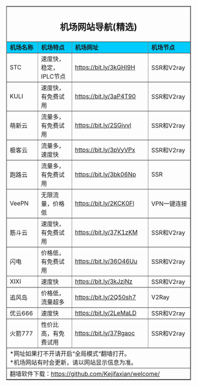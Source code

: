 <table width="100%" border="1" align="center" cellpadding="10" cellspacing="0">
  <tr>
    <td colspan="4" align="center"><h2>机场网站导航(精选)</h2></td>
  </tr>
  <tr>
    <td width="133" bgcolor="#00CCFF"><strong>机场名称</strong></td>
    <td width="228" bgcolor="#00CCFF"><strong>机场特点</strong></td>
    <td width="269" bgcolor="#00CCFF"><strong>机场网址</strong></td>
    <td width="280" bgcolor="#00CCFF"><strong>机场节点</strong></td>
  </tr>
  <tr>
    <td>STC</td>
    <td>速度快，稳定， IPLC节点 </td>
    <td><a href="https://mqk4azjxg8skg6gfelpb.stcserver-cloud.com/auth/register?code=9wdD" target="_blank">https://bit.ly/3kGHl9H</a></td>
    <td>SSR和V2ray</td>
  </tr>
  <tr>
    <td>KULI</td>
    <td>速度快，有免费试用</td>
    <td><a href="https://bit.ly/3aP4T90" target="_blank">https://bit.ly/3aP4T90</a></td>
    <td>SSR和V2ray</td>
  </tr>
  <tr>
    <td>萌新云</td>
    <td>流量多，有免费试用</td>
    <td><a href="https://bit.ly/2SGivvl" target="_blank">https://bit.ly/2SGivvl</a></td>
    <td>SSR和V2ray</td>
  </tr>
  <tr>
    <td>极客云</td>
    <td>流量多，速度快</td>
    <td><a href="https://bit.ly/3pVyVPx" target="_blank">https://bit.ly/3pVyVPx</a></td>
    <td>SSR和V2ray</td>
  </tr>
  <tr>
    <td>跑路云</td>
    <td>流量多，有免费试用</td>
    <td><a href="https://bit.ly/3bk06Np" target="_blank">https://bit.ly/3bk06Np</a></td>
    <td>SSR</td>
  </tr>
  <tr>
    <td>VeePN</td>
    <td>无限流量，价格低</td>
    <td><a href="https://bit.ly/2KCK0Fl" target="_blank">https://bit.ly/2KCK0Fl</a></td>
    <td>VPN一键连接</td>
  </tr>
  <tr>
    <td>筋斗云</td>
    <td>速度快，有免费试用</td>
    <td><a href="https://bit.ly/37K1zKM" target="_blank">https://bit.ly/37K1zKM</a></td>
    <td>SSR和V2ray</td>
  </tr>
  <tr>
    <td>闪电</td>
    <td>价格低，有免费试用</td>
    <td><a href="https://freemycloud.me/auth/register?code=JyKA" target="_blank">https://bit.ly/36O46Uu</a></td>
    <td>SSR和V2ray</td>
  </tr>
  <tr>
    <td>XIXI</td>
    <td>速度快</td>
    <td><a href="https://bit.ly/3kJzjNz" target="_blank">https://bit.ly/3kJzjNz</a></td>
    <td>SSR和V2ray</td>
  </tr>
  <tr>
    <td>追风岛</td>
    <td>价格低，流量超多</td>
    <td><a href="https://bit.ly/2Q50sh7" target="_blank">https://bit.ly/2Q50sh7</a></td>
    <td>V2Ray</td>
  </tr>
  <tr>
    <td>优云666</td>
    <td>速度快</td>
    <td><a href="https://bit.ly/2LeMaLD" target="_blank">https://bit.ly/2LeMaLD</a></td>
    <td>SSR和V2ray</td>
  </tr>
  <tr>
    <td>火箭777</td>
    <td>性价比高，有免费试用</td>
    <td><a href="https://bit.ly/37Rgaoc" target="_blank">https://bit.ly/37Rgaoc</a></td>
    <td>SSR和V2ray</td>
  </tr>
  <tr>
    <td colspan="4">*网址如果打不开请开启“全局模式“翻墙打开。<br>
    *机场网站有时会更新，请以网站显示信息为准。<br>
    </td>
  </tr>
  <tr>
    <td colspan="4">翻墙软件下载：<a href="https://github.com/Kejifaxian/welcome/" target="_blank">https://github.com/Kejifaxian/welcome/</a></td>
  </tr>
</table>

